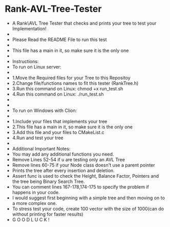 # Rank-AVL-Tree-Tester
 * A Rank\AVL Tree Tester that checks and prints your tree to test your Implementation!
 *
 * Please Read the README File to run this test
 *
 * This file has a main in it, so make sure it is the only one
 *
 * Instructions:
 * To run on Linux server:
 *
 * 1.Move the Required files for your Tree to this Repositoy
 * 2.Change file/functions names to fit this tester (RankTree.h)
 * 3.Run this command on Linux: chmod +x run_test.sh
 * 4.Run this command on Linux: ./run_test.sh
 *
 *
 * To run on Windows with Clion:
 *
 * 1.Include your files that implements your tree
 * 2.This file has a main in it, so make sure it is the only one
 * 3.Add this file and your files to CMakeList.c
 * 4.Run and test your tree
 *
 * Additional Important Notes:
 * You may add any additional functions you need.
 * Remove Lines 52-54 if u are testing only an AVL Tree
 * Remove lines 60-75 if your Node class doesn't use a parent pointer
 * Prints the tree after every insertion and deletion.
 * Assert func is used to check the Height, Balance Factor, Pointers and the tree being Binary Search Tree.
 * You can comment lines 167-178,174-175 to specify the problem if happens in your code.
 * I would suggest first beginning with a simple tree and then moving on to a more complex one.
 * To stress test your code, create 100 vector with the size of 1000(can do without printing for faster results)
 * G O O D   L U C K !
